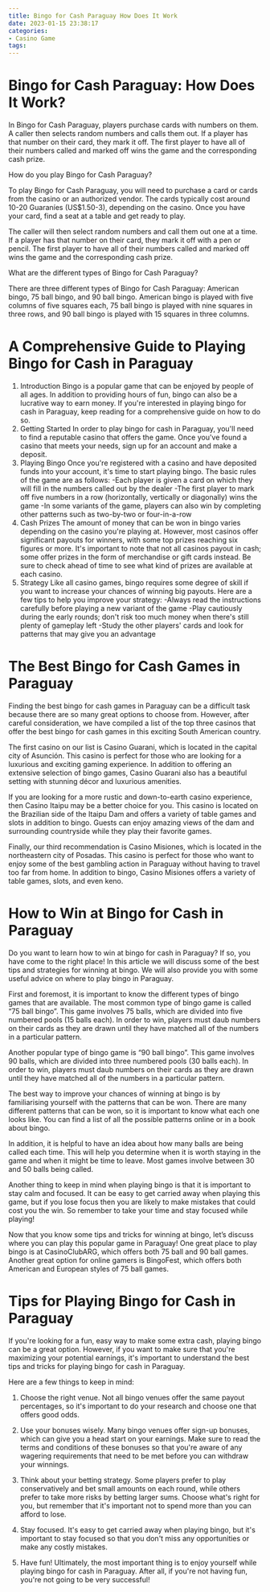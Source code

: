 ```yaml
---
title: Bingo for Cash Paraguay How Does It Work
date: 2023-01-15 23:38:17
categories:
- Casino Game
tags:
---
```



#  Bingo for Cash Paraguay: How Does It Work?

In Bingo for Cash Paraguay, players purchase cards with numbers on them. A caller then selects random numbers and calls them out. If a player has that number on their card, they mark it off. The first player to have all of their numbers called and marked off wins the game and the corresponding cash prize.

How do you play Bingo for Cash Paraguay?

To play Bingo for Cash Paraguay, you will need to purchase a card or cards from the casino or an authorized vendor. The cards typically cost around 10-20 Guaraníes (US$1.50-3), depending on the casino. Once you have your card, find a seat at a table and get ready to play.

The caller will then select random numbers and call them out one at a time. If a player has that number on their card, they mark it off with a pen or pencil. The first player to have all of their numbers called and marked off wins the game and the corresponding cash prize.

What are the different types of Bingo for Cash Paraguay?

There are three different types of Bingo for Cash Paraguay: American bingo, 75 ball bingo, and 90 ball bingo. American bingo is played with five columns of five squares each, 75 ball bingo is played with nine squares in three rows, and 90 ball bingo is played with 15 squares in three columns.

#  A Comprehensive Guide to Playing Bingo for Cash in Paraguay

1. Introduction
Bingo is a popular game that can be enjoyed by people of all ages. In addition to providing hours of fun, bingo can also be a lucrative way to earn money. If you're interested in playing bingo for cash in Paraguay, keep reading for a comprehensive guide on how to do so.
2. Getting Started
In order to play bingo for cash in Paraguay, you'll need to find a reputable casino that offers the game. Once you've found a casino that meets your needs, sign up for an account and make a deposit.
3. Playing Bingo
Once you're registered with a casino and have deposited funds into your account, it's time to start playing bingo. The basic rules of the game are as follows: 
-Each player is given a card on which they will fill in the numbers called out by the dealer
-The first player to mark off five numbers in a row (horizontally, vertically or diagonally) wins the game
-In some variants of the game, players can also win by completing other patterns such as two-by-two or four-in-a-row
4. Cash Prizes
The amount of money that can be won in bingo varies depending on the casino you're playing at. However, most casinos offer significant payouts for winners, with some top prizes reaching six figures or more. It's important to note that not all casinos payout in cash; some offer prizes in the form of merchandise or gift cards instead. Be sure to check ahead of time to see what kind of prizes are available at each casino.
5. Strategy
Like all casino games, bingo requires some degree of skill if you want to increase your chances of winning big payouts. Here are a few tips to help you improve your strategy: 
-Always read the instructions carefully before playing a new variant of the game 
-Play cautiously during the early rounds; don't risk too much money when there's still plenty of gameplay left 
-Study the other players' cards and look for patterns that may give you an advantage

#  The Best Bingo for Cash Games in Paraguay

Finding the best bingo for cash games in Paraguay can be a difficult task because there are so many great options to choose from. However, after careful consideration, we have compiled a list of the top three casinos that offer the best bingo for cash games in this exciting South American country.

The first casino on our list is Casino Guarani, which is located in the capital city of Asunción. This casino is perfect for those who are looking for a luxurious and exciting gaming experience. In addition to offering an extensive selection of bingo games, Casino Guarani also has a beautiful setting with stunning décor and luxurious amenities.

If you are looking for a more rustic and down-to-earth casino experience, then Casino Itaipu may be a better choice for you. This casino is located on the Brazilian side of the Itaipu Dam and offers a variety of table games and slots in addition to bingo. Guests can enjoy amazing views of the dam and surrounding countryside while they play their favorite games.

Finally, our third recommendation is Casino Misiones, which is located in the northeastern city of Posadas. This casino is perfect for those who want to enjoy some of the best gambling action in Paraguay without having to travel too far from home. In addition to bingo, Casino Misiones offers a variety of table games, slots, and even keno.

#  How to Win at Bingo for Cash in Paraguay

Do you want to learn how to win at bingo for cash in Paraguay? If so, you have come to the right place! In this article we will discuss some of the best tips and strategies for winning at bingo. We will also provide you with some useful advice on where to play bingo in Paraguay.

First and foremost, it is important to know the different types of bingo games that are available. The most common type of bingo game is called “75 ball bingo”. This game involves 75 balls, which are divided into five numbered pools (15 balls each). In order to win, players must daub numbers on their cards as they are drawn until they have matched all of the numbers in a particular pattern.

Another popular type of bingo game is “90 ball bingo”. This game involves 90 balls, which are divided into three numbered pools (30 balls each). In order to win, players must daub numbers on their cards as they are drawn until they have matched all of the numbers in a particular pattern.

The best way to improve your chances of winning at bingo is by familiarising yourself with the patterns that can be won. There are many different patterns that can be won, so it is important to know what each one looks like. You can find a list of all the possible patterns online or in a book about bingo.

In addition, it is helpful to have an idea about how many balls are being called each time. This will help you determine when it is worth staying in the game and when it might be time to leave. Most games involve between 30 and 50 balls being called.

Another thing to keep in mind when playing bingo is that it is important to stay calm and focused. It can be easy to get carried away when playing this game, but if you lose focus then you are likely to make mistakes that could cost you the win. So remember to take your time and stay focused while playing!

Now that you know some tips and tricks for winning at bingo, let’s discuss where you can play this popular game in Paraguay! One great place to play bingo is at CasinoClubARG, which offers both 75 ball and 90 ball games. Another great option for online gamers is BingoFest, which offers both American and European styles of 75 ball games.

#  Tips for Playing Bingo for Cash in Paraguay

If you're looking for a fun, easy way to make some extra cash, playing bingo can be a great option. However, if you want to make sure that you're maximizing your potential earnings, it's important to understand the best tips and tricks for playing bingo for cash in Paraguay.

Here are a few things to keep in mind:

1. Choose the right venue. Not all bingo venues offer the same payout percentages, so it's important to do your research and choose one that offers good odds.

2. Use your bonuses wisely. Many bingo venues offer sign-up bonuses, which can give you a head start on your earnings. Make sure to read the terms and conditions of these bonuses so that you're aware of any wagering requirements that need to be met before you can withdraw your winnings.

3. Think about your betting strategy. Some players prefer to play conservatively and bet small amounts on each round, while others prefer to take more risks by betting larger sums. Choose what's right for you, but remember that it's important not to spend more than you can afford to lose.

4. Stay focused. It's easy to get carried away when playing bingo, but it's important to stay focused so that you don't miss any opportunities or make any costly mistakes.

5. Have fun! Ultimately, the most important thing is to enjoy yourself while playing bingo for cash in Paraguay. After all, if you're not having fun, you're not going to be very successful!